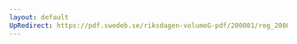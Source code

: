 ```yaml
---
layout: default
UpRedirect: https://pdf.swedeb.se/riksdagen-volumeG-pdf/200001/reg_200001/reg_200001_0343.pdf
---
```

